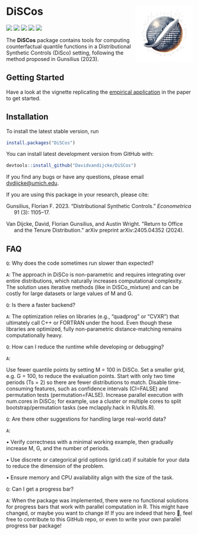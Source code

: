 
<!-- README.md is generated from README.Rmd. Please edit that file -->

# DiSCos <img src="man/figures/logo.png" align="right" alt="" width="155" />

[![](https://cranlogs.r-pkg.org/badges/grand-total/DiSCos?color=blue)](https://cran.r-project.org/package=DiSCos)
[![](https://cranlogs.r-pkg.org/badges/last-month/DiSCos?color=blue)](https://cran.r-project.org/package=DiSCos)
[![](https://www.r-pkg.org/badges/version/DiSCos?color=blue)](https://cran.r-project.org/package=DiSCos)
[![](https://img.shields.io/badge/devel%20version-0.0.0.9000-blue.svg)](https://github.com/Davidvandijcke/DiSCos)
[![](https://img.shields.io/github/last-commit/Davidvandijcke/DiSCos.svg)](https://github.com/Davidvandijcke/DiSCos/commits/main)

<!-- README.mdƒ is generated from README.Rmd. Please edit that file -->

The **DiSCos** package contains tools for computing counterfactual
quantile functions in a Distributional Synthetic Controls (DiSco)
setting, following the method proposed in Gunsilius (2023).


## Getting Started

Have a look at the vignette replicating the [empirical
application](https://www.davidvandijcke.com/DiSCos/articles/Dube2019.html)
in the paper to get started.

## Installation

To install the latest stable version, run
```r
install.packages("DiSCos")

```

You can install latest development version from GitHub with:

``` r
devtools::install_github("Davidvandijcke/DiSCos")
```

If you find any bugs or have any questions, please email dvdijcke@umich.edu.

<div id="refs" class="references csl-bib-body hanging-indent">

<div id="ref-gunsilius2023distributional" class="csl-entry">

If you are using this package in your research, please cite: 

Gunsilius, Florian F. 2023. “Distributional Synthetic Controls.”
*Econometrica* 91 (3): 1105–17.

Van Dijcke, David, Florian Gunsilius, and Austin Wright. "Return to Office and the Tenure Distribution." arXiv preprint arXiv:2405.04352 (2024).

</div>

</div>


## FAQ

`Q`: Why does the code sometimes run slower than expected?

`A`: The approach in DiSCo is non-parametric and requires integrating over entire distributions, which naturally increases computational complexity. The solution uses iterative methods (like in DiSCo_mixture) and can be costly for large datasets or large values of M and G.

`Q`: Is there a faster backend?

`A`: The optimization relies on libraries (e.g., “quadprog” or “CVXR”) that ultimately call C++ or FORTRAN under the hood. Even though these libraries are optimized, fully non-parametric distance-matching remains computationally heavy.

`Q`: How can I reduce the runtime while developing or debugging?

`A`:

Use fewer quantile points by setting M = 100 in DiSCo.
Set a smaller grid, e.g. G = 100, to reduce the evaluation points.
Start with only two time periods (Ts = 2) so there are fewer distributions to match.
Disable time-consuming features, such as confidence intervals (CI=FALSE) and permutation tests (permutation=FALSE).
Increase parallel execution with num.cores in DiSCo; for example, use a cluster or multiple cores to split bootstrap/permutation tasks (see mclapply.hack in R/utils.R).

`Q`: Are there other suggestions for handling large real-world data?

`A`:

• Verify correctness with a minimal working example, then gradually increase M, G, and the number of periods.

• Use discrete or categorical grid options (grid.cat) if suitable for your data to reduce the dimension of the problem.

• Ensure memory and CPU availability align with the size of the task.

`Q`: Can I get a progress bar?

`A`: When the package was implemented, there were no functional solutions for progress bars that work with parallel computation in R. This might have changed, or maybe you want to change it! If you are indeed that hero 🦸, feel free to contribute to this GitHub repo, or even to write your own parallel progress bar package! 
